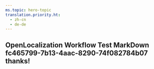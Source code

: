 ```yaml
---
ms.topic: hero-topic
translation.priority.ht: 
  - zh-cn
  - de-de
---
```

## OpenLocalization Workflow Test MarkDown fc465799-7b13-4aac-8290-74f082784b07 thanks!
